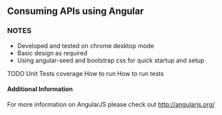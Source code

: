 ## Consuming APIs using Angular

### NOTES
* Developed and tested on chrome desktop mode
* Basic design as required
* Using angular-seed and bootstrap css for quick startup and setup

TODO
Unit Tests coverage
How to run
How to run tests




#### Additional Information

For more information on AngularJS please check out http://angularjs.org/

[git]: http://git-scm.com/
[bower]: http://bower.io
[npm]: https://www.npmjs.org/
[node]: http://nodejs.org
[protractor]: https://github.com/angular/protractor
[jasmine]: http://jasmine.github.io
[karma]: http://karma-runner.github.io
[http-server]: https://github.com/nodeapps/http-server
[angular-seed]: https://github.com/angular/angular-seed
[bootstrap]: https://github.com/twbs

